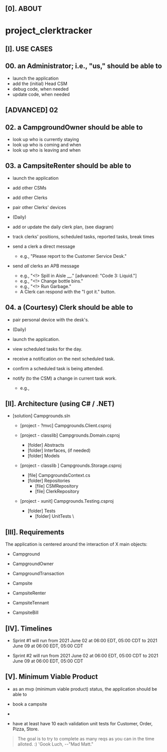 ## [0]. ABOUT
# project_clerktracker



## [I].  USE CASES
##  00.  an Administrator; i.e., "us," should be able to 

- launch the application
- add the (initial) Head CSM
- debug code, when needed
- update code, when needed

##   [ADVANCED] 02
##    02.  a CampgroundOwner should be able to 

- look up who is currently staying
- look up who is coming and when
- look up who is leaving and when


##   03.  a CampsiteRenter should be able to 

- launch the application
- add other CSMs
- add other Clerks
- pair other Clerks' devices

- (Daily)
- add or update the daily clerk plan, (see diagram)
- track clerks' positions, scheduled tasks, reported tasks, break times
- send a clerk a direct message
  - e.g., "Please report to the Customer Service Desk."

- send *all* clerks an APB message
  - e.g., "<!> Spill in Aisle __." [advanced: "Code 3: Liquid."]
  - e.g., "<!> Change bottle bins." 
  - e.g., "<!> Run Garbage."
  - A Clerk can respond with the "I got it." button.

##   04.  a (Courtesy) Clerk should be able to 
- pair personal device with the desk's.

- (Daily)
- launch the application.
- view scheduled tasks for the day.
- receive a notification on the next scheduled task.
- confirm a scheduled task is being attended.
- notify (to the CSM) a change in current task work.
  - e.g., 

  

## [II].  Architecture (using C# / .NET)

+ [solution] Campgrounds.sln

  + [project - ?mvc] Campgrounds.Client.csproj

  + [project - classlib] Campgrounds.Domain.csproj
    + [folder] Abstracts
    + [folder] Interfaces, (if needed)
    + [folder] Models

  + [project - classlib ] Campgrounds.Storage.csproj
    + [file] CampgroundsContext.cs
    + [folder] Repositories
      + [file] CSMRepository
      + [file] ClerkRepository


  + [project - xunit] Campgrounds.Testing.csproj
    + [folder] Tests
      + [folder] UnitTests
\




## [III].  Requirements

The application is centered around the interaction of X main objects:
- Campground
- CampgroundOwner
- CampgroundTransaction

- Campsite
- CampsiteRenter
- CampsiteTennant
- CampsiteBill


## [IV].  Timelines

- Sprint #1 will run 
    from 2021 June 02 at 06:00 EDT, 05:00 CDT 
    to 2021 June 09 at 06:00 EDT, 05:00 CDT

- Sprint #2 will run 
    from 2021 June 02 at 06:00 EDT, 05:00 CDT 
    to 2021 June 09 at 06:00 EDT, 05:00 CDT


## [V]. Minimum Viable Product
- as an mvp (minimum viable product) status, the application should be able to
  
- book a campsite
- 



- have at least have 10 each validation unit tests for Customer, Order, Pizza, Store.

> The goal is to try to complete as many reqs as you can in the time alloted. :)
'Gook Luch, 
--"Mad Matt."
